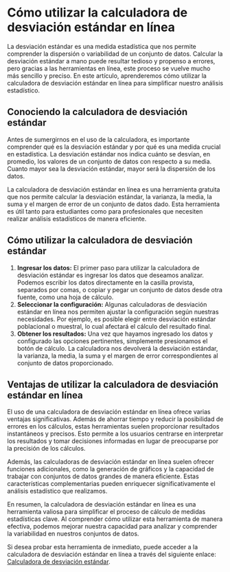 Cómo utilizar la calculadora de desviación estándar en línea
============================================================

La desviación estándar es una medida estadística que nos permite comprender la dispersión o variabilidad de un conjunto de datos. Calcular la desviación estándar a mano puede resultar tedioso y propenso a errores, pero gracias a las herramientas en línea, este proceso se vuelve mucho más sencillo y preciso. En este artículo, aprenderemos cómo utilizar la calculadora de desviación estándar en línea para simplificar nuestro análisis estadístico.

Conociendo la calculadora de desviación estándar
------------------------------------------------

Antes de sumergirnos en el uso de la calculadora, es importante comprender qué es la desviación estándar y por qué es una medida crucial en estadística. La desviación estándar nos indica cuánto se desvían, en promedio, los valores de un conjunto de datos con respecto a su media. Cuanto mayor sea la desviación estándar, mayor será la dispersión de los datos.

La calculadora de desviación estándar en línea es una herramienta gratuita que nos permite calcular la desviación estándar, la varianza, la media, la suma y el margen de error de un conjunto de datos dado. Esta herramienta es útil tanto para estudiantes como para profesionales que necesiten realizar análisis estadísticos de manera eficiente.

Cómo utilizar la calculadora de desviación estándar
---------------------------------------------------

1. **Ingresar los datos:** El primer paso para utilizar la calculadora de desviación estándar es ingresar los datos que deseamos analizar. Podemos escribir los datos directamente en la casilla provista, separados por comas, o copiar y pegar un conjunto de datos desde otra fuente, como una hoja de cálculo.
2. **Seleccionar la configuración:** Algunas calculadoras de desviación estándar en línea nos permiten ajustar la configuración según nuestras necesidades. Por ejemplo, es posible elegir entre desviación estándar poblacional o muestral, lo cual afectará el cálculo del resultado final.
3. **Obtener los resultados:** Una vez que hayamos ingresado los datos y configurado las opciones pertinentes, simplemente presionamos el botón de cálculo. La calculadora nos devolverá la desviación estándar, la varianza, la media, la suma y el margen de error correspondientes al conjunto de datos proporcionado.

Ventajas de utilizar la calculadora de desviación estándar en línea
-------------------------------------------------------------------

El uso de una calculadora de desviación estándar en línea ofrece varias ventajas significativas. Además de ahorrar tiempo y reducir la posibilidad de errores en los cálculos, estas herramientas suelen proporcionar resultados instantáneos y precisos. Esto permite a los usuarios centrarse en interpretar los resultados y tomar decisiones informadas en lugar de preocuparse por la precisión de los cálculos.

Además, las calculadoras de desviación estándar en línea suelen ofrecer funciones adicionales, como la generación de gráficos y la capacidad de trabajar con conjuntos de datos grandes de manera eficiente. Estas características complementarias pueden enriquecer significativamente el análisis estadístico que realizamos.

En resumen, la calculadora de desviación estándar en línea es una herramienta valiosa para simplificar el proceso de cálculo de medidas estadísticas clave. Al comprender cómo utilizar esta herramienta de manera efectiva, podemos mejorar nuestra capacidad para analizar y comprender la variabilidad en nuestros conjuntos de datos.

Si desea probar esta herramienta de inmediato, puede acceder a la calculadora de desviación estándar en línea a través del siguiente enlace: [Calculadora de desviación estándar](https://www.onlinecalculatorsfree.com/es/math/standard-deviation-calculator.html).